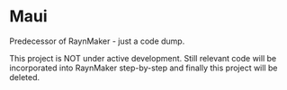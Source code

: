 # Maui

Predecessor of RaynMaker - just a code dump. 

This project is NOT under active development. Still relevant code will be incorporated into RaynMaker 
step-by-step and finally this project will be deleted.


